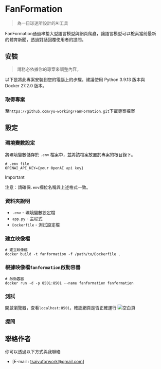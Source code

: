 # FanFormation
> 為一日球迷所設計的AI工具

FanFormation通過串接大型語言模型與網頁爬蟲，讓語言模型可以檢索當前最新的體育新聞，透過對話回覆使用者的提問。

## 安裝
> 請務必依據你的專案來調整內容。

以下是將此專案安裝到您的電腦上的步驟。建議使用 Python 3.9.13 版本與Docker 27.2.0 版本。

### 取得專案
至`https://github.com/yu-working/FanFormation.git`下載專案檔案

## 設定

### 環境變數設定
將環境變數儲存於 `.env` 檔案中，並將該檔案放置於專案的根目錄下。

```env
# .env file
OPENAI_API_KEY={your OpenAI api key}
```

> [!IMPORTANT] 
> 注意：請確保`.env`欄位名稱與上述格式一致。

### 資料夾說明

- `.env` - 環境變數設定檔
- `app.py` - 主程式
- `Dockerfile` - 測試設定檔

### 建立映像檔
```
# 建立映像檔
docker build -t fanformation -f /path/to/Dockerfile .
```
### 根據映像檔`fanformation`啟動容器
```
# 啟動容器
docker run -d -p 8501:8501 --name fanformation fanformation
```
### 測試
開啟瀏覽器，查看`localhost:8501`，確認網頁是否正確運行
![空白頁](https://github.com/user-attachments/assets/3247eb6e-61ef-40f0-abc2-5c954018de8d)

### 提問



## 聯絡作者

你可以透過以下方式與我聯絡

- [E-mail : tsaiyuforwork@gmail.com]
